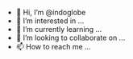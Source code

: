 - 👋 Hi, I’m @indoglobe
- 👀 I’m interested in ...
- 🌱 I’m currently learning ...
- 💞️ I’m looking to collaborate on ...
- 📫 How to reach me ...

<!---
indoglobe/indoglobe is a ✨ special ✨ repository because its `README.md` (this file) appears on your GitHub profile.
You can click the Preview link to take a look at your changes.
--->
